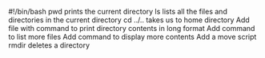  #!/bin/bash
pwd prints the current directory
ls lists all the files and directories in the current directory
cd ../.. takes us to home directory
Add file with command to print directory contents in long format
Add command to list more files
Add command to display more contents
Add a move script
rmdir deletes a directory
